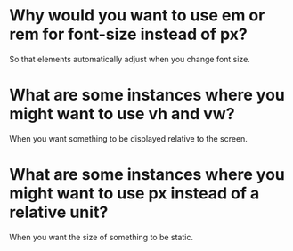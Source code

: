 # Why would you want to use em or rem for font-size instead of px?
So that elements automatically adjust when you change font size.
# What are some instances where you might want to use vh and vw?
When you want something to be displayed relative to the screen.
# What are some instances where you might want to use px instead of a relative unit?
When you want the size of something to be static.